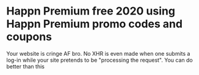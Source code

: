 # Happn Premium free 2020 using Happn Premium promo codes and coupons

Your website is cringe AF bro. No XHR is even made when one submits a log-in while your site pretends to be "processing the request". You can do better than this
